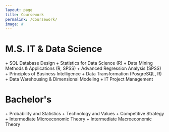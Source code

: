 ```yaml
---
layout: page
title: Coursework
permalink: /Coursework/
image: #
---
```


<h1>M.S. IT & Data Science</h1>
+ SQL Database Design
+ Statistics for Data Science (R)
+ Data Mining Methods & Applications (R, SPSS)
+ Advanced Regression Analysis (SPSS)
+ Principles of Business Intelligence
+ Data Transformation (PosgreSQL, R)
+ Data Warehousing & Dimensional Modeling
+ IT Project Management

<h1>Bachelor's</h1>
+ Probability and Statistics
+ Technology and Values
+ Competitive Strategy
+ Intermediate Microeconomic Theory
+ Intermediate Macroeconomic Theory 
